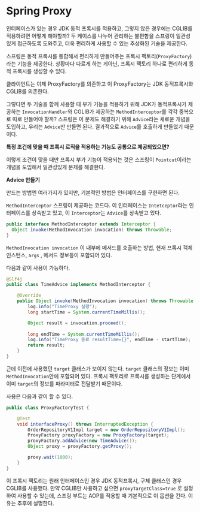# Spring Proxy



인터페이스가 있는 경우 JDK 동적 프록시를 적용하고, 그렇지 않은 경우에는 CGLIB를 적용하려면 어떻게 해야할까? 두 케이스를 나누어 관리하는 불편함을 스프링이 일관성 있게 접근하도록 도와주고, 더욱 편리하게 사용할 수 있는 추상화된 기술을 제공한다.

스프링은 동적 프록시를 통합해서 편리하게 만들어주는 프록시 팩토리(`ProxyFactory`)라는 기능을 제공한다. 상황마다 다르게 하는 게아닌, 프록시 팩토리 하나로 편리하게 동적 프록시를 생성할 수 있다.

클라이언트는 이제 ProxyFactory를 의존하고 이 ProxyFactory는 JDK 동적프록시와 CGLIB를 의존한다.

그렇다면 두 기술을 함께 사용할 때 부가 기능을 적용하기 위해 JDK가 동적프록시가 제공하는 `InvocationHandler`와 CGLIB가 제공하는 `MethodInterceptor`를 각각 중복으로 따로 만들어야 할까? 스프링은 이 문제도 해결하기 위해 `Advice`라는 새로운 개념을 도입하고, 우리는 `Advice`만 만들면 된다. 결과적으로 `Advice`를 호출하게 만들었기 때문이다.



**특정 조건에 맞을 때 프록시 로직을 적용하는 기능도 공통으로 제공되었으면?**

이렇게 조건이 맞을 때만 프록시 부가 기능이 적용되는 것은 스프링이 `Pointcut`이라는 개념을 도입해서 일관성있게 문제를 해결한다.



**Advice 만들기**

만드는 방법엔 여러가지가 있지만, 기본적인 방법은 인터페이스를 구현하면 된다.

`MethodInterceptor` 스프링이 제공하는 코드다. 이 인터페이스는 `Intetceptor`라는 인터페이스를 상속받고 있고, 이 `Interceptor`는 `Advice`를 상속받고 있다. 

```java
public interface MethodInterceptor extends Interceptor {
  Object invoke(MethodInvocation invocation) throws Throwable;
}
```

`MethodInvocation invocation` 이 내부에 메서드를 호출하는 방법, 현재 프록시 객체 인스턴스, `args` , 메서드 정보등이 포함되어 있다.

다음과 같이 사용이 가능하다.

```java
@Slf4j
public class TimeAdvice implements MethodInterceptor {

	@Override
	public Object invoke(MethodInvocation invocation) throws Throwable {
		log.info("TimeProxy 실행");
		long startTime = System.currentTimeMillis();

		Object result = invocation.proceed();
		
		long endTime = System.currentTimeMillis();
		log.info("TimeProxy 종료 resultTime={}", endTime - startTime);
		return result;
	}
}
```

근데 이전에 사용했던 `target` 클래스가 보이지 않는다. `target` 클래스의 정보는 이미 `MethodInvocation`안에 포함되어 있다. 프록시 팩토리로 프록시를 생성하는 단계에서 이미 `target`의 정보를 파라미터로 전달받기 때문이다.

사용은 다음과 같이 할 수 있다.

```java
public class ProxyFactoryTest {

	@Test
	void interfaceProxy() throws InterruptedException {
		OrderRepositoryV1Impl target = new OrderRepositoryV1Impl();
		ProxyFactory proxyFactory = new ProxyFactory(target);
		proxyFactory.addAdvice(new TimeAdvice());
		Object proxy = proxyFactory.getProxy();

		proxy.wait(1000);
	}
}
```



이 프록시 팩토리는 원래 인터페이스인 경우 JDK 동적프록시, 구체 클래스인 경우 CGLIB를 사용했다. 만약 CGLIB만 사용하고 싶으면 `proxyTargetClass=true` 로 설정하여 사용할 수 있는데, 스프링 부트는 AOP를 적용할 때 기본적으로 이 옵션을 킨다. 이유는 추후에 설명한다.